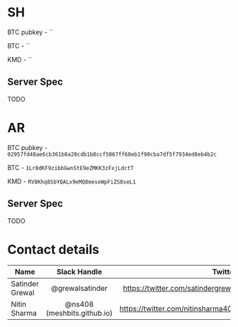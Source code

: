 # SH

BTC pubkey - ``

BTC - ``

KMD - ``

## Server Spec
TODO

# AR

BTC pubkey - `02957fd48ae6cb361b8a28cdb1b8ccf5067ff68eb1f90cba7df5f7934ed8eb4b2c`

BTC - `1Lr8dKF9zibbGwnStE9eZMKK3zFxjLdctT`

KMD - `RV8Khq8SbYQALx9eMQ8meseWpFiZS8seL1`

## Server Spec
TODO

# Contact details


| Name        | Slack Handle           | Twitter  |
| ------------- |:-------------:| -----:|
| Satinder Grewal      | @grewalsatinder | https://twitter.com/satindergrewal |
| Nitin Sharma      | @ns408 (meshbits.github.io)      |   https://twitter.com/nitinsharma408 |

